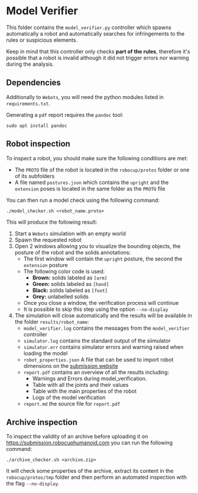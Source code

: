 # Model Verifier

This folder contains the `model_verifier.py` controller which spawns automatically a robot and automatically searches
for infringements to the rules or suspicious elements.

Keep in mind that this controller only checks **part of the rules**, therefore it's possible that a robot is invalid
although it did not trigger errors nor warning during the analysis.

## Dependencies

Additionally to `Webots`, you will need the python modules listed in `requirements.txt`.

Generating a `pdf` report requires the `pandoc` tool:

`sudo apt install pandoc`

## Robot inspection

To inspect a robot, you should make sure the following conditions are met:

- The `PROTO` file of the robot is located in the `robocup/protos` folder or one of its subfolders
- A file named `postures.json` which contains the `upright` and the `extension` poses is located in the same
  folder as the `PROTO` file

You can then run a model check using the following command:

`./model_checker.sh <robot_name.proto>`

This will produce the following result:

1. Start a `Webots` simulation with an empty world
2. Spawn the requested robot
3. Open 2 windows allowing you to visualize the bounding objects, the posture of the robot and the solids annotations:
    - The first window will contain the `upright` posture, the second the `extension` posture
    - The following color code is used:
        - **Brown:** solids labeled as `[arm]`
        - **Green:** solids labeled as `[hand]`
        - **Black:** solids labeled as `[foot]`
        - **Grey:** unlabelled solids
    - Once you close a window, the verification process will continue
    - It is possible to skip this step using the option `--no-display`
4. The simulation will close automatically and the results will be available in the folder `results/robot_name`:
    - `model_verifier.log` contains the messages from the `model_verifier` controller
    - `simulator.log` contains the standard output of the siimulator
    - `simulator.err` contains simulator errors and warning raised when loading the model
    - `robot_properties.json` A file that can be used to import robot dimensions on the
      [submission website](https://submission.robocuphumanoid.com/inspection/leagues)
    - `report.pdf` contains an overview of all the results including:
        - Warnings and Errors during model_verification.
        - Table with all the joints and their values
        - Table with the main properties of the robot
        - Logs of the model verification
    - `report.md` the source file for `report.pdf`

## Archive inspection

To inspect the validity of an archive before uploading it on
https://submission.robocuphumanoid.com you can run the following command:

`./archive_checker.sh <archive.zip>`

It will check some properties of the archive, extract its content in the `robocup/protos/tmp` folder and then perform
an automated inspection with the flag `--no-display`.
